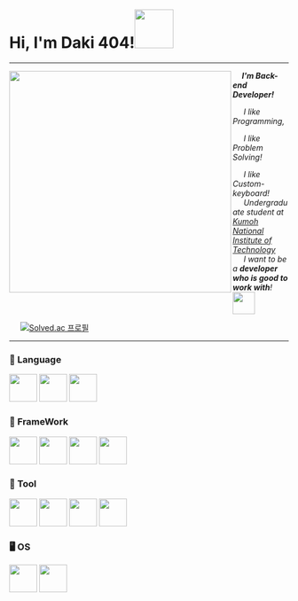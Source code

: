 <h1>Hi, I'm Daki 404!<img src="https://media3.giphy.com/media/v1.Y2lkPTc5MGI3NjExcnJkbHd3cWUwcDd0dG1iN2V0dnBnMWk2dzV6YTV2NDRkNXJnazI5YyZlcD12MV9pbnRlcm5hbF9naWZfYnlfaWQmY3Q9cw/x2QZhaFoCJxeUDWvJX/giphy_s.gif" width="70"></h1>
<hr>
<img align='left' src="https://media2.giphy.com/media/R03zWv5p1oNSQd91EP/giphy.gif?cid=ecf05e471ds8m95espdftkqr611wlyh3ncot6q660j9ie7x8&ep=v1_gifs_related&rid=giphy.gif&ct=g" width="400" height="400">

<p><em><strong>&nbsp;&nbsp;&nbsp;&nbsp;&nbsp;I'm Back-end Developer!</strong>
<p>&nbsp;&nbsp;&nbsp;&nbsp;&nbsp;I like Programming,
<p>&nbsp;&nbsp;&nbsp;&nbsp;&nbsp;I like Problem Solving!
<p>&nbsp;&nbsp;&nbsp;&nbsp;&nbsp;I like Custom-keyboard!
</br>&nbsp;&nbsp;&nbsp;&nbsp;&nbsp;Undergraduate student at <a href="https://www.kumoh.ac.kr/ko/index.do">Kumoh National Institute of Technology</a>
</br>&nbsp;&nbsp;&nbsp;&nbsp;&nbsp;I want to be a <b>developer who is good to work with</b>!&nbsp;&nbsp;<img src="https://media2.giphy.com/media/v1.Y2lkPTc5MGI3NjExMXFmNThydm9xN2pjZHZ1ZXQwYnhjanIyOGd1OGxsaGJodXdxZXJ6YyZlcD12MV9pbnRlcm5hbF9naWZfYnlfaWQmY3Q9cw/9RL6QuG8k4Gco8pyFH/giphy.gif" width="40">
</em></p>

&nbsp;&nbsp;&nbsp;&nbsp;&nbsp;[![Solved.ac
프로필](http://mazassumnida.wtf/api/v2/generate_badge?boj=daki404)](https://solved.ac/daki404)

<hr>
<h3 align="left"><b>🦜 Language</b></h3>
<p align="left">  
<img src="https://cdn.jsdelivr.net/gh/devicons/devicon/icons/java/java-original.svg" width="50"/>
<img src="https://cdn.jsdelivr.net/gh/devicons/devicon/icons/python/python-original.svg" width="50"/>  
<img src="https://cdn.jsdelivr.net/gh/devicons/devicon/icons/dart/dart-original.svg" width="50"/>
</p>
<h3 align="left"><b>🐉 FrameWork</b></h3>
<p align="left">  
<img src="https://cdn.jsdelivr.net/gh/devicons/devicon/icons/spring/spring-original.svg" width="50"/>  
<img src="https://cdn.jsdelivr.net/gh/devicons/devicon/icons/flutter/flutter-original.svg" width="50"/>
<img src="https://cdn.jsdelivr.net/gh/devicons/devicon/icons/qt/qt-original.svg" width="50"/>
<img src="https://cdn.jsdelivr.net/gh/devicons/devicon/icons/selenium/selenium-original.svg" width="50"/>
</p>
<h3 align="left"><b>🔨 Tool</b></h3>
<p align="left">
<img src="https://cdn.jsdelivr.net/gh/devicons/devicon/icons/docker/docker-plain.svg" width="50"/>   
<img src="https://cdn.jsdelivr.net/gh/devicons/devicon/icons/vscode/vscode-original.svg" width="50"/>       
<img src="https://cdn.jsdelivr.net/gh/devicons/devicon/icons/intellij/intellij-original.svg" width="50"/>
<img src="https://cdn.jsdelivr.net/gh/devicons/devicon/icons/figma/figma-original.svg" width="50"/>
</p>
<h3 align="left"><b>🖥️ OS</b></h3>
<p align="left">  
<img src="https://cdn.jsdelivr.net/gh/devicons/devicon/icons/windows8/windows8-original.svg" width="50"/>
<img src="https://cdn.jsdelivr.net/gh/devicons/devicon/icons/ubuntu/ubuntu-plain.svg" width="50"/>
</p>
